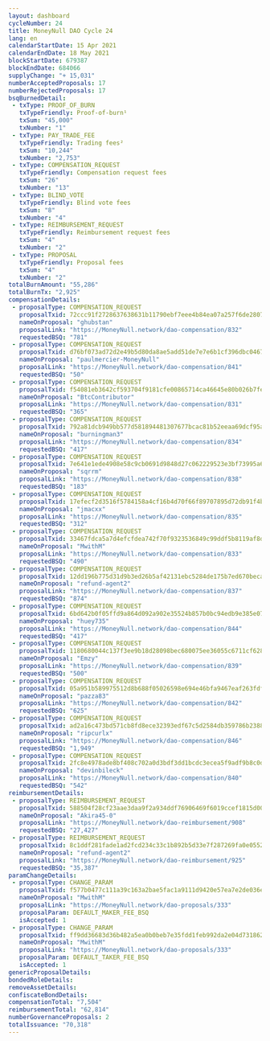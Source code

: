 ```yaml
---
layout: dashboard
cycleNumber: 24
title: MoneyNull DAO Cycle 24
lang: en
calendarStartDate: 15 Apr 2021
calendarEndDate: 18 May 2021
blockStartDate: 679387
blockEndDate: 684066
supplyChange: "+ 15,031"
numberAcceptedProposals: 17
numberRejectedProposals: 17
bsqBurnedDetail:
 - txType: PROOF_OF_BURN
   txTypeFriendly: Proof-of-burn¹
   txSum: "45,000"
   txNumber: "1"
 - txType: PAY_TRADE_FEE
   txTypeFriendly: Trading fees²
   txSum: "10,244"
   txNumber: "2,753"
 - txType: COMPENSATION_REQUEST
   txTypeFriendly: Compensation request fees
   txSum: "26"
   txNumber: "13"
 - txType: BLIND_VOTE
   txTypeFriendly: Blind vote fees
   txSum: "8"
   txNumber: "4"
 - txType: REIMBURSEMENT_REQUEST
   txTypeFriendly: Reimbursement request fees
   txSum: "4"
   txNumber: "2"
 - txType: PROPOSAL
   txTypeFriendly: Proposal fees
   txSum: "4"
   txNumber: "2"
totalBurnAmount: "55,286"
totalBurnTx: "2,925"
compensationDetails: 
 - proposalType: COMPENSATION_REQUEST
   proposalTxid: 72ccc91f2728637638631b11790ebf7eee4b84ea07a257f6de2807fa8a81aaed
   nameOnProposal: "ghubstan"
   proposalLink: "https://MoneyNull.network/dao-compensation/832"
   requestedBSQ: "781"
 - proposalType: COMPENSATION_REQUEST
   proposalTxid: d76bf073ad72d2e49b5d80da8ae5add51de7e7e6b1cf396dbc046771d161baac
   nameOnProposal: "paulmercier-MoneyNull"
   proposalLink: "https://MoneyNull.network/dao-compensation/841"
   requestedBSQ: "50"
 - proposalType: COMPENSATION_REQUEST
   proposalTxid: f54081eb3642cf593704f9181cfe00865714ca46645e80b026b7fef8c55e0792
   nameOnProposal: "BtcContributor"
   proposalLink: "https://MoneyNull.network/dao-compensation/831"
   requestedBSQ: "365"
 - proposalType: COMPENSATION_REQUEST
   proposalTxid: 792a81dcb949bb577d581894481307677bcac81b52eeaa69dcf95a38a92461e7
   nameOnProposal: "burningman3"
   proposalLink: "https://MoneyNull.network/dao-compensation/834"
   requestedBSQ: "417"
 - proposalType: COMPENSATION_REQUEST
   proposalTxid: 7e641e1ede4908e58c9cb0691d9848d27c062229523e3bf73995a658d10053d1
   nameOnProposal: "sqrrm"
   proposalLink: "https://MoneyNull.network/dao-compensation/838"
   requestedBSQ: "183"
 - proposalType: COMPENSATION_REQUEST
   proposalTxid: 17efecf2d3516f5784158a4cf16b4d70f66f89707895d72db91f4b2f91f88841
   nameOnProposal: "jmacxx"
   proposalLink: "https://MoneyNull.network/dao-compensation/835"
   requestedBSQ: "312"
 - proposalType: COMPENSATION_REQUEST
   proposalTxid: 33467fdca5a7d4efcfdea742f70f9323536849c99ddf5b8119af8d0eb357d0d2
   nameOnProposal: "MwithM"
   proposalLink: "https://MoneyNull.network/dao-compensation/833"
   requestedBSQ: "490"
 - proposalType: COMPENSATION_REQUEST
   proposalTxid: 12dd196b775d31d9b3ed26b5af42131ebc5284de175b7ed670becaa7bccb775c
   nameOnProposal: "refund-agent2"
   proposalLink: "https://MoneyNull.network/dao-compensation/837"
   requestedBSQ: "874"
 - proposalType: COMPENSATION_REQUEST
   proposalTxid: 6bd642b0f05ffd9a864d092a902e35524b857b0bc94edb9e385e073a40109d81
   nameOnProposal: "huey735"
   proposalLink: "https://MoneyNull.network/dao-compensation/844"
   requestedBSQ: "417"
 - proposalType: COMPENSATION_REQUEST
   proposalTxid: 1180680044c137f3ee9b18d28098bec680075ee36055c6711cf62832f8842de1
   nameOnProposal: "Emzy"
   proposalLink: "https://MoneyNull.network/dao-compensation/839"
   requestedBSQ: "500"
 - proposalType: COMPENSATION_REQUEST
   proposalTxid: 05a951b589975512d8b688f05026598e694e46bfa9467eaf263fdf4605529ca1
   nameOnProposal: "pazza83"
   proposalLink: "https://MoneyNull.network/dao-compensation/842"
   requestedBSQ: "625"
 - proposalType: COMPENSATION_REQUEST
   proposalTxid: ad2a16c473bd571cb8fd8ece32393edf67c5d2584db359786b23883f621d110f
   nameOnProposal: "ripcurlx"
   proposalLink: "https://MoneyNull.network/dao-compensation/846"
   requestedBSQ: "1,949"
 - proposalType: COMPENSATION_REQUEST
   proposalTxid: 2fc8e4978ade8bf408c702a0d3bdf3dd1bcdc3ecea5f9adf9b8c0d177e9786da
   nameOnProposal: "devinbileck"
   proposalLink: "https://MoneyNull.network/dao-compensation/840"
   requestedBSQ: "542"
reimbursementDetails: 
 - proposalType: REIMBURSEMENT_REQUEST
   proposalTxid: 588504f28cf23aae3daa9f2a934ddf76906469f6019ccef1815d006023986b8c
   nameOnProposal: "Akira45-0"
   proposalLink: "https://MoneyNull.network/dao-reimbursement/908"
   requestedBSQ: "27,427"
 - proposalType: REIMBURSEMENT_REQUEST
   proposalTxid: 8c1ddf281fade1ad2fcd234c33c1b892b5d33e7f287269fa0e0552c40cce76de
   nameOnProposal: "refund-agent2"
   proposalLink: "https://MoneyNull.network/dao-reimbursement/925"
   requestedBSQ: "35,387"
paramChangeDetails: 
 - proposalType: CHANGE_PARAM
   proposalTxid: f577b0477c111a39c163a2bae5fac1a9111d9420e57ea7e2de036ee6b94f047e
   nameOnProposal: "MwithM"
   proposalLink: "https://MoneyNull.network/dao-proposals/333"
   proposalParam: DEFAULT_MAKER_FEE_BSQ
   isAccepted: 1
 - proposalType: CHANGE_PARAM
   proposalTxid: ff9dd36683d36b482a5ea0b0beb7e35fdd1feb992da2e04d731862f0ac9893ab
   nameOnProposal: "MwithM"
   proposalLink: "https://MoneyNull.network/dao-proposals/333"
   proposalParam: DEFAULT_TAKER_FEE_BSQ
   isAccepted: 1
genericProposalDetails: 
bondedRoleDetails: 
removeAssetDetails: 
confiscateBondDetails: 
compensationTotal: "7,504"
reimbursementTotal: "62,814"
numberGovernanceProposals: 2
totalIssuance: "70,318"
---
```

